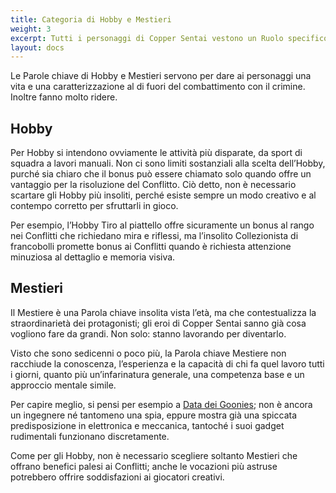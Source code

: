 ```yaml
---
title: Categoria di Hobby e Mestieri
weight: 3
excerpt: Tutti i personaggi di Copper Sentai vestono un Ruolo specifico nella fiction
layout: docs
---
```

Le Parole chiave di Hobby e Mestieri servono per dare ai personaggi una vita e una caratterizzazione al di fuori del combattimento con il crimine. Inoltre fanno molto ridere.

## Hobby

Per Hobby si intendono ovviamente le attività più disparate, da sport di squadra a lavori manuali. Non ci sono limiti sostanziali alla scelta dell’Hobby, purché sia chiaro che il bonus può essere chiamato solo quando offre un vantaggio per la risoluzione del Conflitto. Ciò detto, non è necessario scartare gli Hobby più insoliti, perché esiste sempre un modo creativo e al contempo corretto per sfruttarli in gioco.

Per esempio, l’Hobby Tiro al piattello offre sicuramente un bonus al rango nei Conflitti che richiedano mira e riflessi, ma l’insolito Collezionista di francobolli promette bonus ai Conflitti quando è richiesta attenzione minuziosa al dettaglio e memoria visiva.

## Mestieri

Il Mestiere è una Parola chiave insolita vista l’età, ma che contestualizza la straordinarietà dei protagonisti; gli eroi di Copper Sentai sanno già cosa vogliono fare da grandi. Non solo: stanno lavorando per diventarlo.

Visto che sono sedicenni o poco più, la Parola chiave Mestiere non racchiude la conoscenza, l’esperienza e la capacità di chi fa quel lavoro tutti i giorni, quanto più un’infarinatura generale, una competenza base e un approccio mentale simile.

Per capire meglio, si pensi per esempio a [Data dei Goonies](https://goonies.fandom.com/wiki/Richard_Wang); non è ancora un ingegnere né tantomeno una spia, eppure mostra già una spiccata predisposizione in elettronica e meccanica, tantoché i suoi gadget rudimentali funzionano discretamente.

Come per gli Hobby, non è necessario scegliere soltanto Mestieri che offrano benefici palesi ai Conflitti; anche le vocazioni più astruse potrebbero offrire soddisfazioni ai giocatori creativi.
